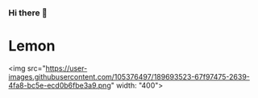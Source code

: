 ### Hi there 👋
# Lemon
<img src="https://user-images.githubusercontent.com/105376497/189693523-67f97475-2639-4fa8-bc5e-ecd0b6fbe3a9.png" width: "400">

